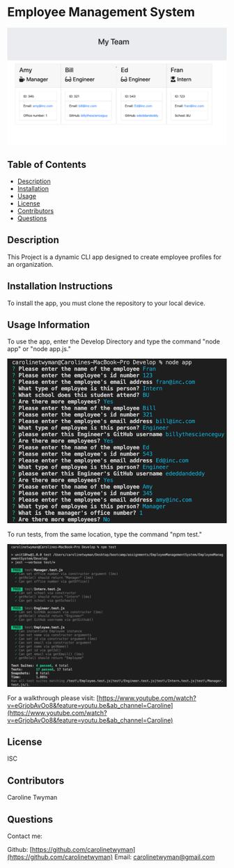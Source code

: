 
  
# Employee Management System

![project image](./imgs/deployed.png)

## Table of Contents
* [Description](#description)
* [Installation](#installation)
* [Usage](#usage)
* [License](#license)
* [Contributors](#contributors)
* [Questions](#questions)

## Description
This Project is a dynamic CLI app designed to create employee profiles for an organization. 

## Installation Instructions
To install the app, you must clone the repository to your local device.

## Usage Information
To use the app, enter the Develop Directory and type the command "node app" or "node app.js." 

![project image](./imgs/prompts.png)

To run tests, from the same location, type the command "npm test."

![project image](./imgs/jest.png)

For a walkthrough please visit: [https://www.youtube.com/watch?v=eGrjobAvOo8&feature=youtu.be&ab_channel=Caroline](https://www.youtube.com/watch?v=eGrjobAvOo8&feature=youtu.be&ab_channel=Caroline)


## License
ISC

## Contributors
Caroline Twyman

## Questions
Contact me:

Github: [https://github.com/carolinetwyman](https://github.com/carolinetwyman)
Email: [carolinetwyman@gmail.com](carolinetwyman@gmail.com)
